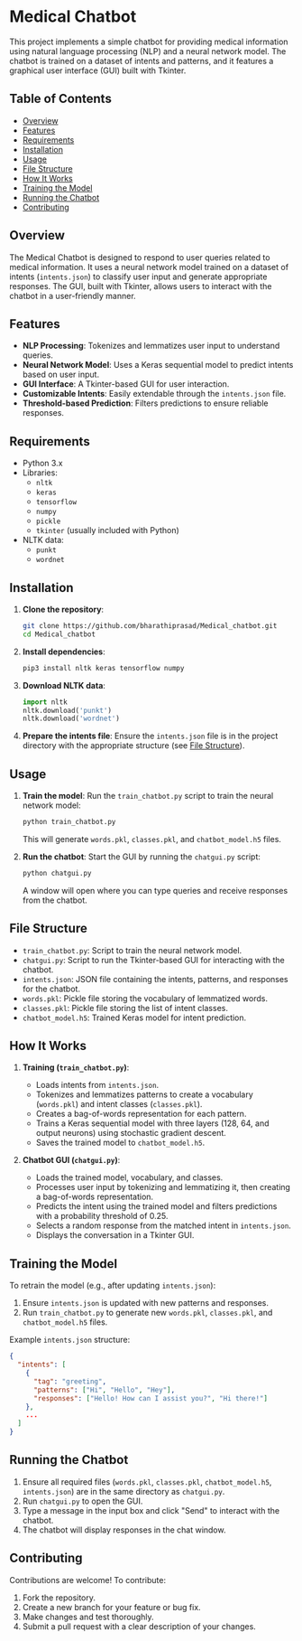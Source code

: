 # Medical Chatbot

This project implements a simple chatbot for providing medical information using natural language processing (NLP) and a neural network model. The chatbot is trained on a dataset of intents and patterns, and it features a graphical user interface (GUI) built with Tkinter.

## Table of Contents
- [Overview](#overview)
- [Features](#features)
- [Requirements](#requirements)
- [Installation](#installation)
- [Usage](#usage)
- [File Structure](#file-structure)
- [How It Works](#how-it-works)
- [Training the Model](#training-the-model)
- [Running the Chatbot](#running-the-chatbot)
- [Contributing](#contributing)

## Overview
The Medical Chatbot is designed to respond to user queries related to medical information. It uses a neural network model trained on a dataset of intents (`intents.json`) to classify user input and generate appropriate responses. The GUI, built with Tkinter, allows users to interact with the chatbot in a user-friendly manner.

## Features
- **NLP Processing**: Tokenizes and lemmatizes user input to understand queries.
- **Neural Network Model**: Uses a Keras sequential model to predict intents based on user input.
- **GUI Interface**: A Tkinter-based GUI for user interaction.
- **Customizable Intents**: Easily extendable through the `intents.json` file.
- **Threshold-based Prediction**: Filters predictions to ensure reliable responses.

## Requirements
- Python 3.x
- Libraries:
  - `nltk`
  - `keras`
  - `tensorflow`
  - `numpy`
  - `pickle`
  - `tkinter` (usually included with Python)
- NLTK data:
  - `punkt`
  - `wordnet`

## Installation
1. **Clone the repository**:
   ```bash
   git clone https://github.com/bharathiprasad/Medical_chatbot.git
   cd Medical_chatbot
   ```

2. **Install dependencies**:
   ```bash
   pip3 install nltk keras tensorflow numpy
   ```

3. **Download NLTK data**:
   ```python
   import nltk
   nltk.download('punkt')
   nltk.download('wordnet')
   ```

4. **Prepare the intents file**:
   Ensure the `intents.json` file is in the project directory with the appropriate structure (see [File Structure](#file-structure)).

## Usage
1. **Train the model**:
   Run the `train_chatbot.py` script to train the neural network model:
   ```bash
   python train_chatbot.py
   ```
   This will generate `words.pkl`, `classes.pkl`, and `chatbot_model.h5` files.

2. **Run the chatbot**:
   Start the GUI by running the `chatgui.py` script:
   ```bash
   python chatgui.py
   ```
   A window will open where you can type queries and receive responses from the chatbot.

## File Structure
- `train_chatbot.py`: Script to train the neural network model.
- `chatgui.py`: Script to run the Tkinter-based GUI for interacting with the chatbot.
- `intents.json`: JSON file containing the intents, patterns, and responses for the chatbot.
- `words.pkl`: Pickle file storing the vocabulary of lemmatized words.
- `classes.pkl`: Pickle file storing the list of intent classes.
- `chatbot_model.h5`: Trained Keras model for intent prediction.

## How It Works
1. **Training (`train_chatbot.py`)**:
   - Loads intents from `intents.json`.
   - Tokenizes and lemmatizes patterns to create a vocabulary (`words.pkl`) and intent classes (`classes.pkl`).
   - Creates a bag-of-words representation for each pattern.
   - Trains a Keras sequential model with three layers (128, 64, and output neurons) using stochastic gradient descent.
   - Saves the trained model to `chatbot_model.h5`.

2. **Chatbot GUI (`chatgui.py`)**:
   - Loads the trained model, vocabulary, and classes.
   - Processes user input by tokenizing and lemmatizing it, then creating a bag-of-words representation.
   - Predicts the intent using the trained model and filters predictions with a probability threshold of 0.25.
   - Selects a random response from the matched intent in `intents.json`.
   - Displays the conversation in a Tkinter GUI.

## Training the Model
To retrain the model (e.g., after updating `intents.json`):
1. Ensure `intents.json` is updated with new patterns and responses.
2. Run `train_chatbot.py` to generate new `words.pkl`, `classes.pkl`, and `chatbot_model.h5` files.

Example `intents.json` structure:
```json
{
  "intents": [
    {
      "tag": "greeting",
      "patterns": ["Hi", "Hello", "Hey"],
      "responses": ["Hello! How can I assist you?", "Hi there!"]
    },
    ...
  ]
}
```

## Running the Chatbot
1. Ensure all required files (`words.pkl`, `classes.pkl`, `chatbot_model.h5`, `intents.json`) are in the same directory as `chatgui.py`.
2. Run `chatgui.py` to open the GUI.
3. Type a message in the input box and click "Send" to interact with the chatbot.
4. The chatbot will display responses in the chat window.

## Contributing
Contributions are welcome! To contribute:
1. Fork the repository.
2. Create a new branch for your feature or bug fix.
3. Make changes and test thoroughly.
4. Submit a pull request with a clear description of your changes.


